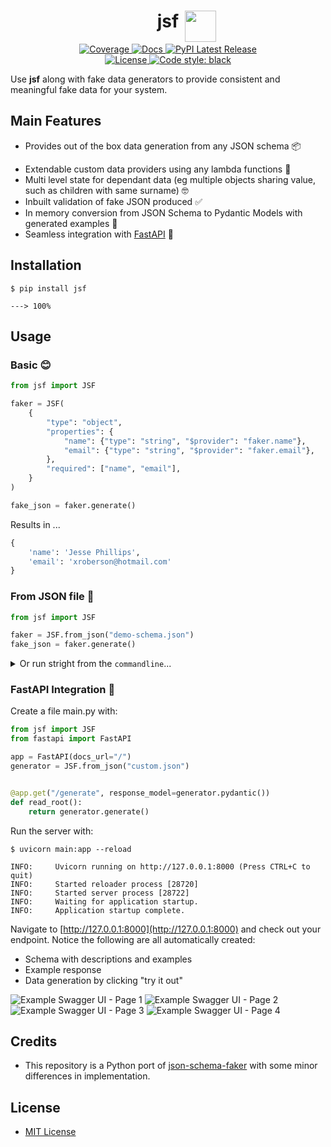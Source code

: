 <h1 align="center">
   <strong>jsf</strong><img src="docs/assets/imgs/index.png" width="50" style="position: absolute; padding-left:10px;">
</h1>

<p align="center">
    <a href="https://codecov.io/gh/ghandic/jsf" target="_blank">
        <img src="https://img.shields.io/codecov/c/github/ghandic/jsf?color=%2334D058" alt="Coverage">
    </a>
    <a href="https://ghandic.github.io/jsf/index.html" target="_blank">
        <img src="https://img.shields.io/badge/docs-mkdocs%20material-blue.svg?style=flat" alt="Docs">
    </a>
    <a href="https://pypi.org/project/jsf/" target="_blank">
        <img src="https://img.shields.io/pypi/v/jsf.svg" alt="PyPI Latest Release">
    </a>
    <br />
    <a href="https://github.com/ghandic/jsf/blob/main/LICENSE" target="_blank">
        <img src="https://img.shields.io/github/license/ghandic/jsf.svg" alt="License">
    </a>
    <a href="https://github.com/psf/black" target="_blank">
        <img src="https://img.shields.io/badge/code%20style-black-000000.svg" alt="Code style: black">
    </a>
</p>


Use **jsf** along with fake data generators to provide consistent and meaningful fake data for your system.

## Main Features

- Provides out of the box data generation from any JSON schema 📦 
* Extendable custom data providers using any lambda functions 🔗
* Multi level state for dependant data (eg multiple objects sharing value, such as children with same surname) 🤓 
* Inbuilt validation of fake JSON produced ✅
* In memory conversion from JSON Schema to Pydantic Models with generated examples 🤯
* Seamless integration with [FastAPI](https://fastapi.tiangolo.com/) 🚀

## Installation

<div class="termy">

```console
$ pip install jsf

---> 100%
```

</div>

## Usage

### Basic 😊

```python
from jsf import JSF

faker = JSF(
    {
        "type": "object",
        "properties": {
            "name": {"type": "string", "$provider": "faker.name"},
            "email": {"type": "string", "$provider": "faker.email"},
        },
        "required": ["name", "email"],
    }
)

fake_json = faker.generate()
```

Results in ...

```python
{
    'name': 'Jesse Phillips', 
    'email': 'xroberson@hotmail.com'
}
```

### From JSON file 📁

```python
from jsf import JSF

faker = JSF.from_json("demo-schema.json")
fake_json = faker.generate()
```

<details markdown="1">
<summary>Or run stright from the <code>commandline</code>...</summary>

#### Native install

```bash
pip install jsf[cli]
jsf --schema jsf/tests/data/custom.json --instance wow.json
```

#### Docker

```bash
docker run -v $PWD:/data challisa/jsf jsf --schema /data/custom.json --instance /data/example.json
```

</details>


### FastAPI Integration 🚀

Create a file main.py with:

```python
from jsf import JSF
from fastapi import FastAPI

app = FastAPI(docs_url="/")
generator = JSF.from_json("custom.json")


@app.get("/generate", response_model=generator.pydantic())
def read_root():
    return generator.generate()

```

Run the server with:

<div class="termy">

```console
$ uvicorn main:app --reload

INFO:     Uvicorn running on http://127.0.0.1:8000 (Press CTRL+C to quit)
INFO:     Started reloader process [28720]
INFO:     Started server process [28722]
INFO:     Waiting for application startup.
INFO:     Application startup complete.
```

Navigate to [http://127.0.0.1:8000](http://127.0.0.1:8000) and check out your endpoint. Notice the following are all automatically created:

- Schema with descriptions and examples
- Example response
- Data generation by clicking "try it out"

![Example Swagger UI - Page 1](docs/assets/imgs/ui-1.png)
![Example Swagger UI - Page 2](docs/assets/imgs/ui-2.png)
![Example Swagger UI - Page 3](docs/assets/imgs/ui-3.png)
![Example Swagger UI - Page 4](docs/assets/imgs/ui-4.png)

</div>

## Credits

- This repository is a Python port of [json-schema-faker](https://github.com/json-schema-faker/json-schema-faker) with some minor differences in implementation.

## License

* [MIT License](/LICENSE)

